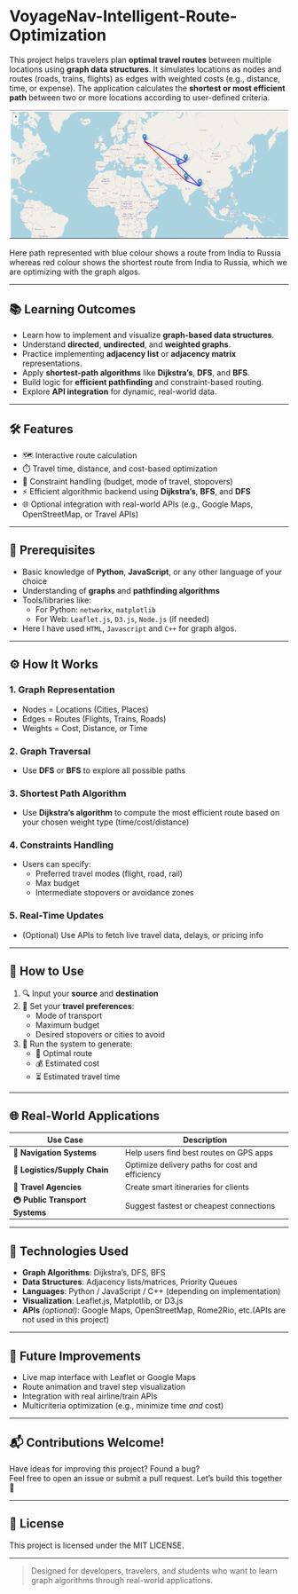 # VoyageNav-Intelligent-Route-Optimization

This project helps travelers plan **optimal travel routes** between multiple locations using **graph data structures**. It simulates locations as nodes and routes (roads, trains, flights) as edges with weighted costs (e.g., distance, time, or expense). The application calculates the **shortest or most efficient path** between two or more locations according to user-defined criteria.

![Route Planner Demo](https://raw.githubusercontent.com/kanika1206/VoyageNav-Intelligent-Route-Optimization/refs/heads/main/map.png)

Here path represented with blue colour shows a route from India to Russia whereas red colour shows the shortest route from India to Russia, which we are  optimizing with the graph algos.

---

## 📚 Learning Outcomes

- Learn how to implement and visualize **graph-based data structures**.
- Understand **directed**, **undirected**, and **weighted graphs**.
- Practice implementing **adjacency list** or **adjacency matrix** representations.
- Apply **shortest-path algorithms** like **Dijkstra’s**, **DFS**, and **BFS**.
- Build logic for **efficient pathfinding** and constraint-based routing.
- Explore **API integration** for dynamic, real-world data.

---

## 🛠️ Features

- 🗺️ Interactive route calculation
- ⏱️ Travel time, distance, and cost-based optimization
- 🚦 Constraint handling (budget, mode of travel, stopovers)
- ⚡ Efficient algorithmic backend using **Dijkstra’s**, **BFS**, and **DFS**
- 🌐 Optional integration with real-world APIs (e.g., Google Maps, OpenStreetMap, or Travel APIs)

---

## 🚧 Prerequisites

- Basic knowledge of **Python**, **JavaScript**, or any other language of your choice
- Understanding of **graphs** and **pathfinding algorithms**
- Tools/libraries like:
  - For Python: `networkx`, `matplotlib`
  - For Web: `Leaflet.js`, `D3.js`, `Node.js` (if needed)
- Here I have used `HTML`, `Javascript` and `C++` for graph algos.
  

---

## ⚙️ How It Works

### 1. **Graph Representation**
- Nodes = Locations (Cities, Places)
- Edges = Routes (Flights, Trains, Roads)
- Weights = Cost, Distance, or Time

### 2. **Graph Traversal**
- Use **DFS** or **BFS** to explore all possible paths

### 3. **Shortest Path Algorithm**
- Use **Dijkstra’s algorithm** to compute the most efficient route based on your chosen weight type (time/cost/distance)

### 4. **Constraints Handling**
- Users can specify:
  - Preferred travel modes (flight, road, rail)
  - Max budget
  - Intermediate stopovers or avoidance zones

### 5. **Real-Time Updates**
- (Optional) Use APIs to fetch live travel data, delays, or pricing info

---

## 🧪 How to Use

1. 🔍 Input your **source** and **destination**
2. 💼 Set your **travel preferences**:
   - Mode of transport
   - Maximum budget
   - Desired stopovers or cities to avoid
3. 🚀 Run the system to generate:
   - 📍 Optimal route
   - 💰 Estimated cost
   - ⏳ Estimated travel time

---

## 🌐 Real-World Applications

| Use Case | Description |
|----------|-------------|
| 🧭 **Navigation Systems** | Help users find best routes on GPS apps |
| 🚛 **Logistics/Supply Chain** | Optimize delivery paths for cost and efficiency |
| 🧳 **Travel Agencies** | Create smart itineraries for clients |
| 🚇 **Public Transport Systems** | Suggest fastest or cheapest connections |

---

## 🧰 Technologies Used

- **Graph Algorithms**: Dijkstra’s, DFS, BFS
- **Data Structures**: Adjacency lists/matrices, Priority Queues
- **Languages**: Python / JavaScript / C++ (depending on implementation)
- **Visualization**: Leaflet.js, Matplotlib, or D3.js
- **APIs** *(optional)*: Google Maps, OpenStreetMap, Rome2Rio, etc.(APIs are not used in this project)

---

## 🧠 Future Improvements

- Live map interface with Leaflet or Google Maps
- Route animation and travel step visualization
- Integration with real airline/train APIs
- Multicriteria optimization (e.g., minimize time *and* cost)

---

## 📬 Contributions Welcome!

Have ideas for improving this project? Found a bug?  
Feel free to open an issue or submit a pull request. Let’s build this together 🚀

---

## 📄 License

This project is licensed under the MIT LICENSE.

---

> Designed for developers, travelers, and students who want to learn graph algorithms through real-world applications.

